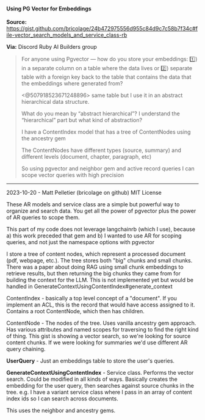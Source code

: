 #### Using PG Vector for Embeddings

**Source:** https://gist.github.com/bricolage/24b472975556d955c84d9c7c58b7f34c#file-vector_search_models_and_service_class-rb

**Via:** Discord Ruby AI Builders group

> For anyone using Pgvector — how do you store your embeddings: 1️⃣) in a separate column on a table where the data lives or 2️⃣) separate table with a foreign key back to the table that contains the data that the embeddings where generated from?
>
> <@507918523671248896> same table but I use it in an abstract hierarchical data structure.
>
> What do you mean by “abstract hierarchical”? I understand the “hierarchical” part but what kind of abstraction?
>
> I have a ContentIndex model that has a tree of ContentNodes using the ancestry gem
>
> The ContentNodes have different types (source, summary) and different levels (document, chapter, paragraph, etc)
>
> So using pgvector and neighbor gem and active record queries I can scope vector queries with high precision


---


2023-10-20 - Matt Pelletier (bricolage on github)
MIT License

These AR models and service class are a simple but powerful way to organize and search data. You get all the power of pgvector plus the power of AR queries to scope them.

This part of my code does not leverage langchainrb (which I use), because a) this work preceded that gem and b) I wanted to use AR for scoping queries, and not just the namespace options with pgvector

I store a tree of content nodes, which represent a processed document (pdf, webpage, etc.). The tree stores both "big" chunks and small chunks. There was a paper about doing RAG using small chunk embeddings to retrieve results, but then returning the big chunks they came from for building the context for the LLM. This is not implemented yet but would be handled in GenerateContextUsingContentIndex#generate_context

ContentIndex - basically a top level concept of a "document". If you implement an ACL, this is the record that would have access assigned to it. Contains a root ContentNode, which then has children.

ContentNode - The nodes of the tree. Uses vanilla ancestry gem approach. Has various attributes and named scopes for traversing to find the right kind of thing. This gist is showing a vector search, so we're looking for source content chunks. If we were looking for summaries we'd use different AR query chaining.

**UserQuery** - Just an embeddings table to store the user's queries.

**GenerateContextUsingContentIndex** - Service class. Performs the vector search. Could be modified in all kinds of ways. Basically creates the embedding for the user query, then searches against source chunks in the tree. e.g. I have a variant service class where I pass in an array of content index ids so I can search across documents.

This uses the neighbor and ancestry gems.
